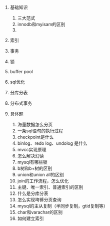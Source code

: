 1. 基础知识
   1. 三大范式
   2. innodb和myisam的区别
   3. 
2. 索引
3. 事务
4. 锁
5. buffer pool
6. sql优化
7. 分库分表
8. 分布式事务
9. 具体题
   
   1. 海量数据怎么分页
   2. 一条sql语句的执行过程
   3. checkpoint是什么
   4. binlog、redo log、undolog 是什么
   5. mvcc实现原理
   6. 怎么解决幻读
   7. mysql有哪些锁
   8. b树和b+树的区别
   9. union和union all的区别
   10. join的工作流程，怎么优化
   11. 主键、唯一索引、普通索引的区别
   12. 什么是分库分表
   13. 怎么实现垮裤分页查询
   14. mysql的主从复制（半同步复制，gtid复制等）
   15. char和varachar的区别
   16. 如何建立索引
   
   

